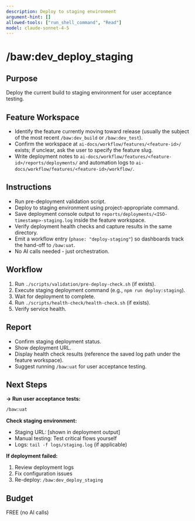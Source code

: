 ```yaml
---
description: Deploy to staging environment
argument-hint: []
allowed-tools: ["run_shell_command", "Read"]
model: claude-sonnet-4-5
---
```


# /baw:dev_deploy_staging

## Purpose
Deploy the current build to staging environment for user acceptance testing.

## Feature Workspace
- Identify the feature currently moving toward release (usually the subject of the most recent `/baw:dev_build` or `/baw:dev_test`).
- Confirm the workspace at `ai-docs/workflow/features/<feature-id>/` exists; if unclear, ask the user to specify the feature slug.
- Write deployment notes to `ai-docs/workflow/features/<feature-id>/reports/deployments/` and automation logs to
  `ai-docs/workflow/features/<feature-id>/workflow/`.

## Instructions
- Run pre-deployment validation script.
- Deploy to staging environment using project-appropriate command.
- Save deployment console output to `reports/deployments/<ISO-timestamp>-staging.log` inside the feature workspace.
- Verify deployment health checks and capture results in the same directory.
- Emit a workflow entry (`phase: "deploy-staging"`) so dashboards track the hand-off to `/baw:uat`.
- No AI calls needed - just orchestration.

## Workflow
1. Run `./scripts/validation/pre-deploy-check.sh` (if exists).
2. Execute staging deployment command (e.g., `npm run deploy:staging`).
3. Wait for deployment to complete.
4. Run `./scripts/health-check/health-check.sh` (if exists).
5. Verify service health.

## Report
- Confirm staging deployment status.
- Show deployment URL.
- Display health check results (reference the saved log path under the feature workspace).
- Suggest running `/baw:uat` for user acceptance testing.

## Next Steps

**→ Run user acceptance tests:**
```bash
/baw:uat
```

**Check staging environment:**
- Staging URL: [shown in deployment output]
- Manual testing: Test critical flows yourself
- Logs: `tail -f logs/staging.log` (if applicable)

**If deployment failed:**
1. Review deployment logs
2. Fix configuration issues
3. Re-deploy: `/baw:dev_deploy_staging`

## Budget
FREE (no AI calls)
